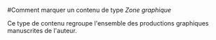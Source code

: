 #Comment marquer un contenu de type *Zone graphique*
<p>Ce type de contenu regroupe l'ensemble des productions graphiques manuscrites de l'auteur.</p>